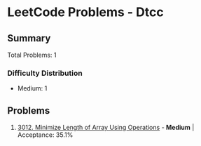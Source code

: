 # LeetCode Problems - Dtcc

## Summary
Total Problems: 1

### Difficulty Distribution

- Medium: 1

## Problems

1. [3012. Minimize Length of Array Using Operations](https://leetcode.com/problems/minimize-length-of-array-using-operations/) - **Medium** | Acceptance: 35.1%
